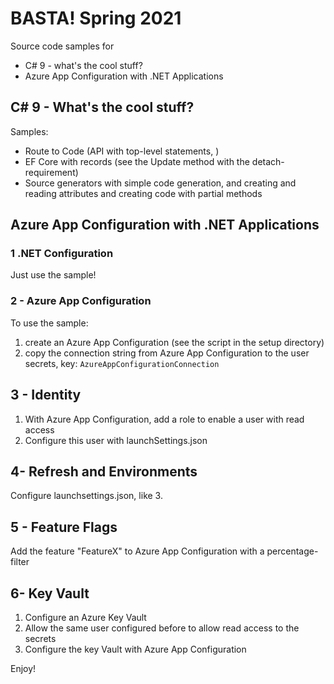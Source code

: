 # BASTA! Spring 2021

Source code samples for

* C# 9 - what's the cool stuff?
* Azure App Configuration with .NET Applications


## C# 9 - What's the cool stuff?

Samples:

* Route to Code (API with top-level statements, )
* EF Core with records (see the Update method with the detach-requirement)
* Source generators with simple code generation, and creating and reading attributes and creating code with partial methods

## Azure App Configuration with .NET Applications

### 1 .NET Configuration

Just use the sample!

### 2 - Azure App Configuration

To use the sample:

1. create an Azure App Configuration (see the script in the setup directory)
2. copy the connection string from Azure App Configuration to the user secrets, key: `AzureAppConfigurationConnection`

## 3 - Identity

1. With Azure App Configuration, add a role to enable a user with read access
2. Configure this user with launchSettings.json

## 4- Refresh and Environments

Configure launchsettings.json, like 3.

## 5 - Feature Flags

Add the feature "FeatureX" to Azure App Configuration with a percentage-filter

## 6- Key Vault

1. Configure an Azure Key Vault
2. Allow the same user configured before to allow read access to the secrets
3. Configure the key Vault with Azure App Configuration

Enjoy!